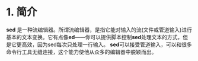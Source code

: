 # 1. 简介
 
**sed** 是一种流编辑器。所谓流编辑器，是指它能对输入的流(文件或管道输入)进行基本的文本变换。它有点像**ed**——你可以提供脚本控制**sed**处理文本的方式，但是它更高效，因为sed每次只处理一行输入。
**sed**可以接受管道输入，可以和很多命令行工具无缝连接，这个能力使他从众多的编辑器中脱颖而出。
